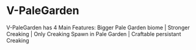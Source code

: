 # V-PaleGarden
V-PaleGarden has 4 Main Features: Bigger Pale Garden biome | Stronger Creaking | Only Creaking Spawn in Pale Garden | Craftable persistant Creaking
